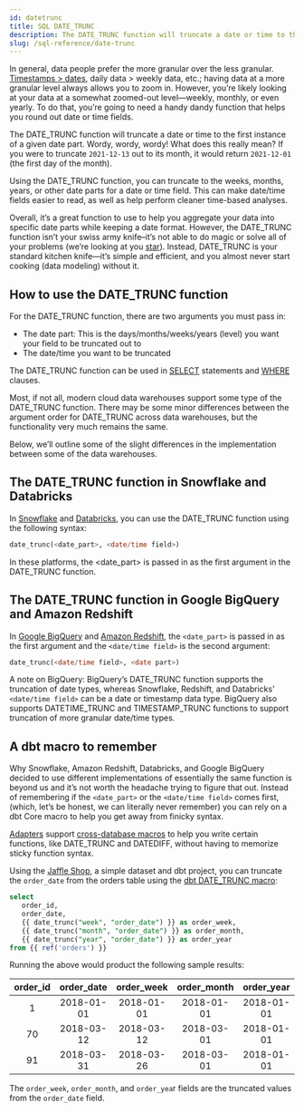 ```yaml
---
id: datetrunc
title: SQL DATE_TRUNC
description: The DATE_TRUNC function will truncate a date or time to the first instance of a given date part. You can truncate to the weeks, months, years, or other date parts for a date or time field.
slug: /sql-reference/date-trunc
---
```


<head>
    <title>Working with the SQL DATE_TRUNC function</title>
</head>

In general, data people prefer the more granular over the less granular. [Timestamps > dates](https://docs.getdbt.com/blog/when-backend-devs-spark-joy#signs-the-data-is-sparking-joy), daily data > weekly data, etc.; having data at a more granular level always allows you to zoom in. However, you’re likely looking at your data at a somewhat zoomed-out level—weekly, monthly, or even yearly. To do that, you’re going to need a handy dandy function that helps you round out date or time fields.

The DATE_TRUNC function will truncate a date or time to the first instance of a given date part. Wordy, wordy, wordy! What does this really mean? If you were to truncate `2021-12-13` out to its month, it would return `2021-12-01` (the first day of the month).

Using the DATE_TRUNC function, you can truncate to the weeks, months, years, or other date parts for a date or time field. This can make date/time fields easier to read, as well as help perform cleaner time-based analyses.

Overall, it’s a great function to use to help you aggregate your data into specific date parts while keeping a date format. However, the DATE_TRUNC function isn’t your swiss army knife–it’s not able to do magic or solve all of your problems (we’re looking at you [star](https://getdbt.com/sql-foundations/star-sql-love-letter/)). Instead, DATE_TRUNC is your standard kitchen knife—it’s simple and efficient, and you almost never start cooking (data modeling) without it.

## How to use the DATE_TRUNC function​

For the DATE_TRUNC function, there are two arguments you must pass in:

- The date part: This is the days/months/weeks/years (level) you want your field to be truncated out to
- The date/time you want to be truncated

The DATE_TRUNC function can be used in [SELECT](/sql-reference/select) statements and [WHERE](/sql-reference/where) clauses.

Most, if not all, modern cloud data warehouses support some type of the DATE_TRUNC function. There may be some minor differences between the argument order for DATE_TRUNC across data warehouses, but the functionality very much remains the same.

Below, we’ll outline some of the slight differences in the implementation between some of the data warehouses.

## The DATE_TRUNC function in Snowflake and Databricks​

In [Snowflake](https://docs.snowflake.com/en/sql-reference/functions/date_trunc.html) and [Databricks](https://docs.databricks.com/sql/language-manual/functions/date_trunc.html), you can use the DATE_TRUNC function using the following syntax:

```sql
date_trunc(<date_part>, <date/time field>)
```

In these platforms, the <date_part> is passed in as the first argument in the DATE_TRUNC function.

## The DATE_TRUNC function in Google BigQuery and Amazon Redshift​

In [Google BigQuery](https://cloud.google.com/bigquery/docs/reference/standard-sql/date_functions#date_trunc) and [Amazon Redshift](https://docs.aws.amazon.com/redshift/latest/dg/r_DATE_TRUNC.html), the `<date_part>` is passed in as the first argument and the `<date/time field>` is the second argument:

```sql
date_trunc(<date/time field>, <date part>)
```

A note on BigQuery: BigQuery’s DATE_TRUNC function supports the truncation of date types, whereas Snowflake, Redshift, and Databricks’ `<date/time field>` can be a date or timestamp data type. BigQuery also supports DATETIME_TRUNC and TIMESTAMP_TRUNC functions to support truncation of more granular date/time types.

## A dbt macro to remember​

Why Snowflake, Amazon Redshift, Databricks, and Google BigQuery decided to use different implementations of essentially the same function is beyond us and it’s not worth the headache trying to figure that out. Instead of remembering if the `<date_part>` or the `<date/time field>` comes first, (which, let’s be honest, we can literally never remember) you can rely on a dbt Core macro to help you get away from finicky syntax.

[Adapters](https://docs.getdbt.com/docs/supported-data-platforms) support [cross-database macros](https://docs.getdbt.com/reference/dbt-jinja-functions/cross-database-macros) to help you write certain functions, like DATE_TRUNC and DATEDIFF, without having to memorize sticky function syntax.

Using the [Jaffle Shop](https://github.com/dbt-labs/jaffle_shop/blob/main/models/orders.sql), a simple dataset and dbt project, you can truncate the `order_date` from the orders table using the [dbt DATE_TRUNC macro](https://docs.getdbt.com/reference/dbt-jinja-functions/cross-database-macros#date_trunc):

```sql
select
   order_id,
   order_date,
   {{ date_trunc("week", "order_date") }} as order_week,
   {{ date_trunc("month", "order_date") }} as order_month,
   {{ date_trunc("year", "order_date") }} as order_year
from {{ ref('orders') }}
```

Running the above would product the following sample results:

| **order_id** | **order_date** | **order_week** | **order_month** | **order_year** |
|:---:|:---:|:---:|:---:|:---:|
| 1 | 2018-01-01 | 2018-01-01 | 2018-01-01 | 2018-01-01 |
| 70 | 2018-03-12 | 2018-03-12 | 2018-03-01 | 2018-01-01 |
| 91 | 2018-03-31 | 2018-03-26 | 2018-03-01 | 2018-01-01 |

The `order_week`, `order_month`, and `order_yea`r fields are the truncated values from the `order_date` field.